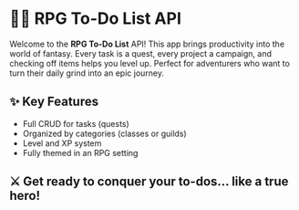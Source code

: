 # 🧙‍♂️ RPG To-Do List API

Welcome to the **RPG To-Do List** API! This app brings productivity into the world of fantasy. Every task is a quest, every project a campaign, and checking off items helps you level up. Perfect for adventurers who want to turn their daily grind into an epic journey.

## ✨ Key Features
- Full CRUD for tasks (quests)
- Organized by categories (classes or guilds)
- Level and XP system
- Fully themed in an RPG setting

## ⚔️ Get ready to conquer your to-dos... like a true hero!



